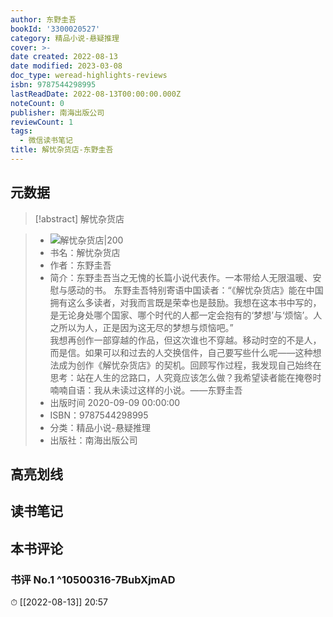 ```yaml
---
author: 东野圭吾
bookId: '3300020527'
category: 精品小说-悬疑推理
cover: >-
date created: 2022-08-13
date modified: 2023-03-08
doc_type: weread-highlights-reviews
isbn: 9787544298995
lastReadDate: 2022-08-13T00:00:00.000Z
noteCount: 0
publisher: 南海出版公司
reviewCount: 1
tags:
  - 微信读书笔记
title: 解忧杂货店-东野圭吾
---
```


## 元数据

>[!abstract] 解忧杂货店

> - ![解忧杂货店|200](https://weread-1258476243.file.myqcloud.com/weread/cover/27/3300020527/t7_3300020527.jpg)
> - 书名：解忧杂货店
> - 作者：东野圭吾
> - 简介：东野圭吾当之无愧的长篇小说代表作。一本带给人无限温暖、安慰与感动的书。
东野圭吾特别寄语中国读者：“《解忧杂货店》能在中国拥有这么多读者，对我而言既是荣幸也是鼓励。我想在这本书中写的，是无论身处哪个国家、哪个时代的人都一定会抱有的‘梦想’与‘烦恼’。人之所以为人，正是因为这无尽的梦想与烦恼吧。”  
我想再创作一部穿越的作品，但这次谁也不穿越。移动时空的不是人，而是信。如果可以和过去的人交换信件，自己要写些什么呢——这种想法成为创作《解忧杂货店》的契机。回顾写作过程，我发现自己始终在思考：站在人生的岔路口，人究竟应该怎么做？我希望读者能在掩卷时喃喃自语：我从未读过这样的小说。——东野圭吾
> - 出版时间 2020-09-09 00:00:00
> - ISBN：9787544298995
> - 分类：精品小说-悬疑推理
> - 出版社：南海出版公司

## 高亮划线

## 读书笔记

## 本书评论

### 书评 No.1 ^10500316-7BubXjmAD

⏱ [[2022-08-13]] 20:57
